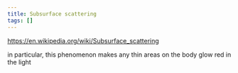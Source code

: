 ```yaml
---
title: Subsurface scattering
tags: []
---
```


https://en.wikipedia.org/wiki/Subsurface_scattering

in particular, this phenomenon makes any thin areas on the body glow red in the light